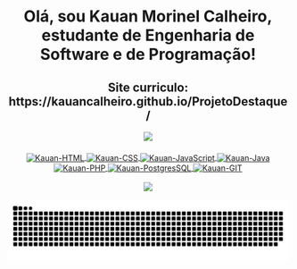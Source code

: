 <h1 align="center">Olá, sou Kauan Morinel Calheiro, estudante de Engenharia de Software e de Programação!</h1>

<h2 align="center">Site curriculo: https://kauancalheiro.github.io/ProjetoDestaque/</h1>

<div align="center">
  <a href="https://github.com/KauanCalheiro">
  <img height="auto" src="https://github-readme-stats.vercel.app/api/top-langs/?username=KauanCalheiro&layout=compact&langs_count=7&theme=vue"
  style="max-width: 100%;"/>
</div>

<div align="center" dir="auto" style="style=display: flex; gap: 10px""><br>

  <img align="center" alt="Kauan-HTML" src="https://img.shields.io/badge/HTML5-E34F26?style=for-the-badge&logo=html5&logoColor=white">
  <img align="center" alt="Kauan-CSS" src="https://img.shields.io/badge/CSS3-1572B6?style=for-the-badge&logo=css3&logoColor=white">
  <img align="center" alt="Kauan-JavaScript" src="https://img.shields.io/badge/JavaScript-F7DF1E?style=for-the-badge&logo=javascript&logoColor=black">
  <img align="center" alt="Kauan-Java" src="https://img.shields.io/badge/Java-ED8B00?style=for-the-badge&logo=java&logoColor=white">
  <img align="center" alt="Kauan-PHP" src="https://img.shields.io/badge/PHP-777BB4?style=for-the-badge&logo=php&logoColor=white">
  <!--
  <img align="center" alt="Kauan-Python" height="30" width="40" src="https://raw.githubusercontent.com/devicons/devicon/master/icons/python/python-original.svg">
  -->
  <img align="center" alt="Kauan-PostgresSQL" src="https://img.shields.io/badge/PostgreSQL-316192?style=for-the-badge&logo=postgresql&logoColor=white">
  <img align="center" alt="Kauan-GIT" src="https://img.shields.io/badge/Git-E34F26?style=for-the-badge&logo=git&logoColor=white">

</div>
 
<div align = "center"> 
  <br>
  <a href="https://www.linkedin.com/in/kauan-morinel-calheiro-b3ab2222b/" target="_blank"><img src="https://img.shields.io/badge/-LinkedIn-%230077B5?style=for-the-badge&logo=linkedin&logoColor=white" target="_blank"></a>

![Snake animation](https://raw.githubusercontent.com/platane/snk/output/github-contribution-grid-snake.svg)

</div>
